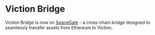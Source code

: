 # Viction Bridge

Viction Bridge is now on [SpaceGate](https://docs.coin98.com/products/spacegate) - a cross-chain bridge designed to seamlessly transfer assets from Ethereum to Viction.
